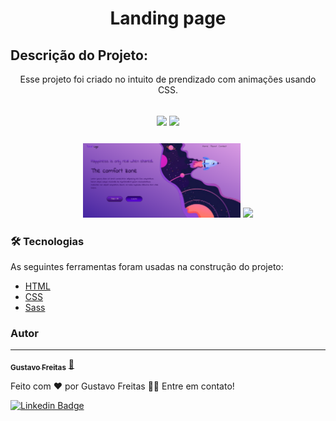<h1 align="center">Landing page</h1>

## Descrição do Projeto:
<p align="center">Esse projeto foi criado no intuito de prendizado com animações usando CSS.</p>

<h2 align="center">
<img src="https://img.shields.io/static/v1?label=Visual Studio Code&message=IDE&color=blue&style=for-the-badge&logo=VSCODE"/>
<img src="http://img.shields.io/static/v1?label=STATUS&message=CONCLUIDO&color=GREEN&style=for-the-badge"/>
</h2>

<h3 align="center">
  <img width="50%" src="./assets/img/page01.png" />
  <img width="50%" src="./assets/img/page02.png" />
</h3>

### 🛠 Tecnologias

As seguintes ferramentas foram usadas na construção do projeto:

- [HTML](https://www.w3schools.com/html/)
- [CSS](https://www.w3schools.com/Css/)
- [Sass](https://sass-lang.com/)

### Autor
---
<a href="https://github.com/gustavo-freita">
 <sub><b>Gustavo Freitas</b></sub></a> <a href="https://github.com/gustavo-freita">🚀</a>

Feito com ❤️ por Gustavo Freitas 👋🏽 Entre em contato!

[![Linkedin Badge](https://img.shields.io/badge/-Gustavo-Freitas?style=flat-square&logo=Linkedin&logoColor=white&link=https://www.linkedin.com/in/gustavo-freitas-gf/)](https://www.linkedin.com/in/gustavo-freitas-gf/)
